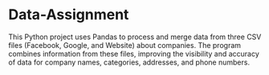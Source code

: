 # Data-Assignment
This Python project uses Pandas to process and merge data from three CSV files (Facebook, Google, and Website) about companies. The program combines information from these files, improving the visibility and accuracy of data for company names, categories, addresses, and phone numbers.
